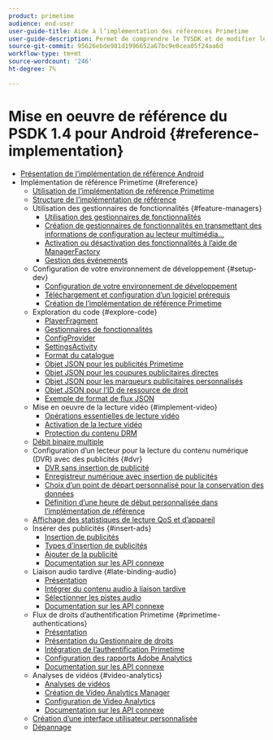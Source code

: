 ```yaml
---
product: primetime
audience: end-user
user-guide-title: Aide à l’implémentation des références Primetime
user-guide-description: Permet de comprendre le TVSDK et de modifier les gestionnaires de fonctionnalités pour personnaliser votre lecteur personnel.
source-git-commit: 95626ebde981d1996652a67bc9e0cea05f24aa6d
workflow-type: tm+mt
source-wordcount: '246'
ht-degree: 7%

---
```



# Mise en oeuvre de référence du PSDK 1.4 pour Android {#reference-implementation}

+ [Présentation de l’implémentation de référence Android](home.md)
+ Implémentation de référence Primetime {#reference}
   + [Utilisation de l’implémentation de référence Primetime](ref-implementation/how-to-use-ref-player.md)
   + [Structure de l’implémentation de référence](ref-implementation/ref-player-structure.md)
   + Utilisation des gestionnaires de fonctionnalités {#feature-managers}
      + [Utilisation des gestionnaires de fonctionnalités](ref-implementation/using-feature-managers/how-to-use-feature-managers.md)
      + [Création de gestionnaires de fonctionnalités en transmettant des informations de configuration au lecteur multimédia...](ref-implementation/using-feature-managers/creating-feature-managers.md)
      + [Activation ou désactivation des fonctionnalités à l’aide de ManagerFactory](ref-implementation/using-feature-managers/turning-features-on-off.md)
      + [Gestion des événements](ref-implementation/using-feature-managers/handling-events.md)
   + Configuration de votre environnement de développement {#setup-dev}
      + [Configuration de votre environnement de développement](set-up-dev-environment/set-up-dev-environment-overview.md)
      + [Téléchargement et configuration d’un logiciel prérequis](set-up-dev-environment/download-prereqs-android.md)
      + [Création de l’implémentation de référence Primetime](set-up-dev-environment/install-the-ref-player-project.md)
   + Exploration du code {#explore-code}
      + [PlayerFragment](set-up-dev-environment/exploring-code/player-fragment.md)
      + [Gestionnaires de fonctionnalités](set-up-dev-environment/exploring-code/about-psdk-feature-managers.md)
      + [ConfigProvider](set-up-dev-environment/exploring-code/config-provider.md)
      + [SettingsActivity](set-up-dev-environment/exploring-code/settings-activity.md)
      + [Format du catalogue](set-up-dev-environment/exploring-code/catalog-format.md)
      + [Objet JSON pour les publicités Primetime](set-up-dev-environment/exploring-code/json-pt-ads.md)
      + [Objet JSON pour les coupures publicitaires directes](set-up-dev-environment/exploring-code/json-direct-ad-breaks.md)
      + [Objet JSON pour les marqueurs publicitaires personnalisés](set-up-dev-environment/exploring-code/json-custom-ad-markers.md)
      + [Objet JSON pour l’ID de ressource de droit](set-up-dev-environment/exploring-code/json-entitlement-resource-id.md)
      + [Exemple de format de flux JSON](set-up-dev-environment/exploring-code/example-json-feed-format.md)
   + Mise en oeuvre de la lecture vidéo {#implement-video}
      + [Opérations essentielles de lecture vidéo](implement-video-playback/video-playback.md)
      + [Activation de la lecture vidéo](implement-video-playback/enable-video-playback.md)
      + [Protection du contenu DRM](implement-video-playback/content-protection.md)
   + [Débit binaire multiple](implement-video-playback/mbr.md)
   + Configuration d’un lecteur pour la lecture du contenu numérique (DVR) avec des publicités {#dvr}
      + [DVR sans insertion de publicité](implement-video-playback/dvr/dvr-without-ad-insertion.md)
      + [Enregistreur numérique avec insertion de publicités](implement-video-playback/dvr/dvr-with-ad-insertion.md)
      + [Choix d’un point de départ personnalisé pour la conservation des données](implement-video-playback/dvr/dvr-custom-start-point.md)
      + [Définition d’une heure de début personnalisée dans l’implémentation de référence](implement-video-playback/dvr/set-custom-start-time-dvr.md)
   + [Affichage des statistiques de lecture QoS et d’appareil](implement-video-playback/qos-statistics.md)
   + Insérer des publicités {#insert-ads}
      + [Insertion de publicités](insert-ads/ad-insertion.md)
      + [Types d’insertion de publicités](insert-ads/ad-insertion-types.md)
      + [Ajouter de la publicité](insert-ads/add-advertising.md)
      + [Documentation sur les API connexe](insert-ads/aps-callbacks-ad-insertion.md)
   + Liaison audio tardive {#late-binding-audio}
      + [Présentation](late-binding-audio/late-binding-audio-overview.md)
      + [Intégrer du contenu audio à liaison tardive](late-binding-audio/aa-enable.md)
      + [Sélectionner les pistes audio](late-binding-audio/select-audio-tracks.md)
      + [Documentation sur les API connexe](late-binding-audio/aa-api-callbacks.md)
   + Flux de droits d’authentification Primetime {#primetime-authentications}
      + [Présentation](paytvpass-entitlement/paytvpass-entitlement-overview.md)
      + [Présentation du Gestionnaire de droits](paytvpass-entitlement/entitlement-overvivew.md)
      + [Intégration de l’authentification Primetime](paytvpass-entitlement/integrate-pass.md)
      + [Configuration des rapports Adobe Analytics](paytvpass-entitlement/pass-analytics-setup.md)
      + [Documentation sur les API connexe](paytvpass-entitlement/pass-apis-callbacks.md)
   + Analyses de vidéos {#video-analytics}
      + [Analyses de vidéos](video-analytics/video-analytics-overview.md)
      + [Création de Video Analytics Manager](video-analytics/create-video-analytics-manager.md)
      + [Configuration de Video Analytics](video-analytics/configure-video-analytics-manager.md)
      + [Documentation sur les API connexe](video-analytics/va-apis-callbacks.md)
   + [Création d’une interface utilisateur personnalisée](build-custom-ui.md)
   + [Dépannage](troubleshooting.md)
